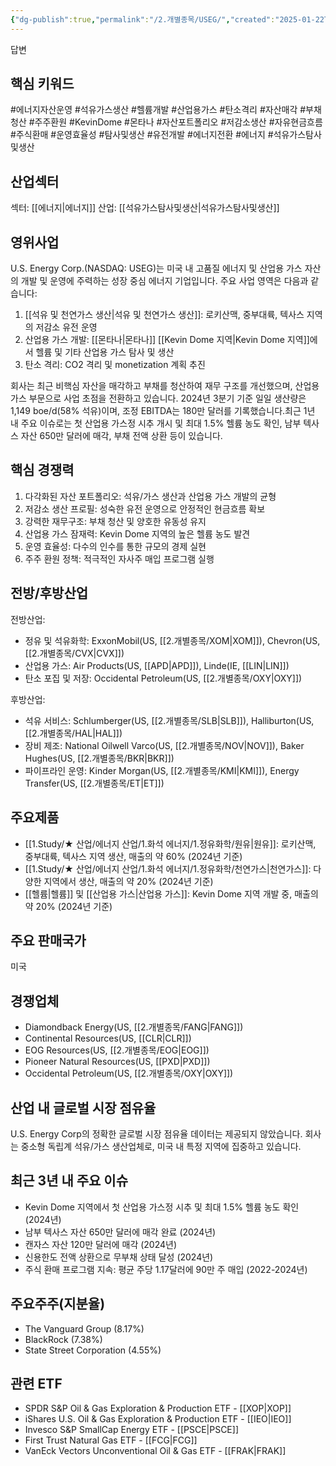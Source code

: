 ```yaml
---
{"dg-publish":true,"permalink":"/2.개별종목/USEG/","created":"2025-01-22T06:54:59.524+09:00","updated":"2025-06-03T20:06:01.911+09:00"}
---
```


답변

## 핵심 키워드

#에너지자산운영 #석유가스생산 #헬륨개발 #산업용가스 #탄소격리 #자산매각 #부채청산 #주주환원 #KevinDome #몬타나 #자산포트폴리오 #저감소생산 #자유현금흐름 #주식환매 #운영효율성 #탐사및생산 #유전개발 #에너지전환 #에너지 #석유가스탐사및생산

## 산업섹터

섹터: [[에너지\|에너지]]
산업: [[석유가스탐사및생산\|석유가스탐사및생산]]

## 영위사업

U.S. Energy Corp.(NASDAQ: USEG)는 미국 내 고품질 에너지 및 산업용 가스 자산의 개발 및 운영에 주력하는 성장 중심 에너지 기업입니다. 주요 사업 영역은 다음과 같습니다:

1. [[석유 및 천연가스 생산\|석유 및 천연가스 생산]]: 로키산맥, 중부대륙, 텍사스 지역의 저감소 유전 운영
2. 산업용 가스 개발: [[몬타나\|몬타나]] [[Kevin Dome 지역\|Kevin Dome 지역]]에서 헬륨 및 기타 산업용 가스 탐사 및 생산
3. 탄소 격리: CO2 격리 및 monetization 계획 추진

회사는 최근 비핵심 자산을 매각하고 부채를 청산하여 재무 구조를 개선했으며, 산업용 가스 부문으로 사업 초점을 전환하고 있습니다. 2024년 3분기 기준 일일 생산량은 1,149 boe/d(58% 석유)이며, 조정 EBITDA는 180만 달러를 기록했습니다.최근 1년 내 주요 이슈로는 첫 산업용 가스정 시추 개시 및 최대 1.5% 헬륨 농도 확인, 남부 텍사스 자산 650만 달러에 매각, 부채 전액 상환 등이 있습니다.

## 핵심 경쟁력

1. 다각화된 자산 포트폴리오: 석유/가스 생산과 산업용 가스 개발의 균형
2. 저감소 생산 프로필: 성숙한 유전 운영으로 안정적인 현금흐름 확보
3. 강력한 재무구조: 부채 청산 및 양호한 유동성 유지
4. 산업용 가스 잠재력: Kevin Dome 지역의 높은 헬륨 농도 발견
5. 운영 효율성: 다수의 인수를 통한 규모의 경제 실현
6. 주주 환원 정책: 적극적인 자사주 매입 프로그램 실행

## 전방/후방산업

전방산업:

- 정유 및 석유화학: ExxonMobil(US, [[2.개별종목/XOM\|XOM]]), Chevron(US, [[2.개별종목/CVX\|CVX]])
- 산업용 가스: Air Products(US, [[APD\|APD]]), Linde(IE, [[LIN\|LIN]])
- 탄소 포집 및 저장: Occidental Petroleum(US, [[2.개별종목/OXY\|OXY]])

후방산업:

- 석유 서비스: Schlumberger(US, [[2.개별종목/SLB\|SLB]]), Halliburton(US, [[2.개별종목/HAL\|HAL]])
- 장비 제조: National Oilwell Varco(US, [[2.개별종목/NOV\|NOV]]), Baker Hughes(US, [[2.개별종목/BKR\|BKR]])
- 파이프라인 운영: Kinder Morgan(US, [[2.개별종목/KMI\|KMI]]), Energy Transfer(US, [[2.개별종목/ET\|ET]])

## 주요제품

- [[1.Study/★ 산업/에너지 산업/1.화석 에너지/1.정유화학/원유\|원유]]: 로키산맥, 중부대륙, 텍사스 지역 생산, 매출의 약 60% (2024년 기준)
- [[1.Study/★ 산업/에너지 산업/1.화석 에너지/1.정유화학/천연가스\|천연가스]]: 다양한 지역에서 생산, 매출의 약 20% (2024년 기준)
- [[헬륨\|헬륨]] 및 [[산업용 가스\|산업용 가스]]: Kevin Dome 지역 개발 중, 매출의 약 20% (2024년 기준)

## 주요 판매국가

미국

## 경쟁업체

- Diamondback Energy(US, [[2.개별종목/FANG\|FANG]])
- Continental Resources(US, [[CLR\|CLR]])
- EOG Resources(US, [[2.개별종목/EOG\|EOG]])
- Pioneer Natural Resources(US, [[PXD\|PXD]])
- Occidental Petroleum(US, [[2.개별종목/OXY\|OXY]])

## 산업 내 글로벌 시장 점유율

U.S. Energy Corp의 정확한 글로벌 시장 점유율 데이터는 제공되지 않았습니다. 회사는 중소형 독립계 석유/가스 생산업체로, 미국 내 특정 지역에 집중하고 있습니다.

## 최근 3년 내 주요 이슈

- Kevin Dome 지역에서 첫 산업용 가스정 시추 및 최대 1.5% 헬륨 농도 확인 (2024년)
- 남부 텍사스 자산 650만 달러에 매각 완료 (2024년)
- 캔자스 자산 120만 달러에 매각 (2024년)
- 신용한도 전액 상환으로 무부채 상태 달성 (2024년)
- 주식 환매 프로그램 지속: 평균 주당 1.17달러에 90만 주 매입 (2022-2024년)

## 주요주주(지분율)

- The Vanguard Group (8.17%)
- BlackRock (7.38%)
- State Street Corporation (4.55%)

## 관련 ETF

- SPDR S&P Oil & Gas Exploration & Production ETF - [[XOP\|XOP]]
- iShares U.S. Oil & Gas Exploration & Production ETF - [[IEO\|IEO]]
- Invesco S&P SmallCap Energy ETF - [[PSCE\|PSCE]]
- First Trust Natural Gas ETF - [[FCG\|FCG]]
- VanEck Vectors Unconventional Oil & Gas ETF - [[FRAK\|FRAK]]